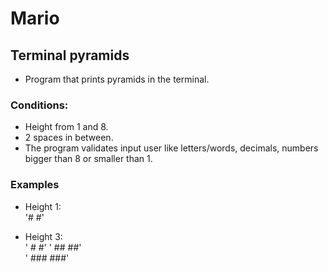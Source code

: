 # Mario  
## Terminal pyramids  

* Program that prints pyramids in the terminal.  

### Conditions:  
* Height from 1 and 8.  
* 2 spaces in between.  
* The program validates input user like letters/words, decimals, numbers  
bigger than 8 or smaller than 1.  

### Examples  

* Height 1:     
'\#  \#'  

* Height 3:  
'  \#  \#' 
' \##  \##'  
' \###  \###'  
